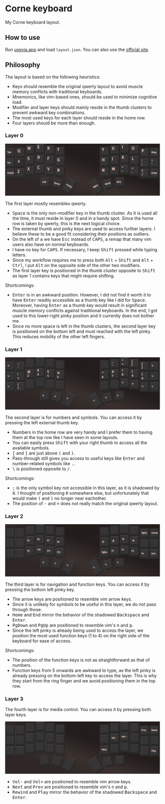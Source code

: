 # Corne keyboard

My Corne keyboard layout.

## How to use

Run [usevia.app](https://github.com/the-via/app) and load `layout.json`. You can also use the [official site](https://usevia.app).

## Philosophy

The layout is based on the following heuristics:

- Keys should resemble the original qwerty layout to avoid muscle memory conflicts with traditional keyboards.
- Mnemonics, like vim-based ones, should be used to minimize cognitive load.
- Modifier and layer keys should mainly reside in the thumb clusters to prevent awkward key combinations.
- The most used keys for each layer should reside in the home row.
- Four layers should be more than enough.

### Layer 0

![Layer 0](images/layer-0.png)

The first layer mostly resembles qwerty.

- <kbd>Space</kbd> is the only non-modifier key in the thumb cluster. As it is used all the time, it must reside in layer 0 and in a handy spot. Since the home row is taken by qwerty, this is the next logical choice.
- The external thumb and pinky keys are used to access further layers. I believe these to be a good fit considering their positions as outliers.
- On the left of <kbd>a</kbd> we have <kbd>Esc</kbd> instead of <kbd>CAPS</kbd>, a remap that many vim users also have on normal keyboards.
- I have no key for <kbd>CAPS</kbd>. If necessary, I keep <kbd>Shift</kbd> pressed while typing letters.
- Since my workflow requires me to press both <kbd>Alt</kbd> + <kbd>Shift</kbd> and <kbd>Alt</kbd> + <kbd>Ctrl</kbd>, I put <kbd>Alt</kbd> on the opposite side of the other two modifiers.
- The first layer key is positioned in the thumb cluster opposite to <kbd>Shift</kbd> as layer 1 contains keys that might require shifting.

Shortcomings:

- <kbd>Enter</kbd> is in an awkward position. However, I did not find it worth it to have <kbd>Enter</kbd> readily accessible as a thumb key like I did for <kbd>Space</kbd>. Moreover, having <kbd>Enter</kbd> as a thumb key would result in significant muscle memory conflicts against traditional keyboards. In the end, I got used to this lower-right pinky position and it currently does not bother me.
- Since no more space is left in the thumb clusters, the second layer key is positioned on the bottom left and must reached with the left pinky. This reduces mobility of the other left fingers.

### Layer 1

![Layer 1](images/layer-1.png)

The second layer is for numbers and symbols. You can access it by pressing the left external thumb key.

- Numbers in the home row are very handy and I prefer them to having them at the top row like I have seen in some layouts.
- You can easily press <kbd>Shift</kbd> with your right thumb to access all the available symbols.
- <kbd>[</kbd> and <kbd>]</kbd> are just above <kbd>(</kbd> and <kbd>)</kbd>.
- Pass-through still gives you access to useful keys like <kbd>Enter</kbd> and number-related symbols like <kbd>.</kbd>.
- <kbd>\\</kbd> is positioned opposite to <kbd>/</kbd>.

Shortcomings:

- <kbd>;</kbd> is the only symbol key not accessible in this layer, as it is shadowed by <kbd>0</kbd>. I thought of positioning <kbd>0</kbd> somewhere else, but unfortunately that would make <kbd>(</kbd> and <kbd>)</kbd> no longer near eachother.
- The position of <kbd>-</kbd> and <kbd>=</kbd> does not really match the original qwerty layout.

### Layer 2

![Layer 2](images/layer-2.png)

The third layer is for navigation and function keys. You can access it by pressing the bottom left pinky key.

- The arrow keys are positioned to resemble vim arrow keys.
- Since it is unlikely for symbols to be useful in this layer, we do not pass through those.
- <kbd>Home</kbd> and <kbd>End</kbd> mirror the behavior of the shadowed <kbd>Backspace</kbd> and <kbd>Enter</kbd>.
- <kbd>PgDown</kbd> and <kbd>PgUp</kbd> are positioned to resemble vim's <kbd>n</kbd> and <kbd>p</kbd>.
- Since the left pinky is already being used to access the layer, we position the most used function keys (1 to 4) on the right side of the keyboard for ease of access.

Shortcomings:

- The position of the function keys is not as straightforward as that of numbers.
- Function keys from 5 onwards are awkward to type, as the left pinky is already pressing on the bottom-left key to access the layer. This is why they start from the ring finger and we avoid positioning them in the top row.

### Layer 3

The fourth layer is for media control. You can access it by pressing both layer keys.

![Layer 3](images/layer-3.png)

- <kbd>Vol-</kbd> and <kbd>Vol+</kbd> are positioned to resemble vim arrow keys.
- <kbd>Next</kbd> and <kbd>Prev</kbd> are positioned to resemble vim's <kbd>n</kbd> and <kbd>p</kbd>.
- <kbd>Rewind</kbd> and <kbd>Play</kbd> mirror the behavior of the shadowed <kbd>Backspace</kbd> and <kbd>Enter</kbd>.
